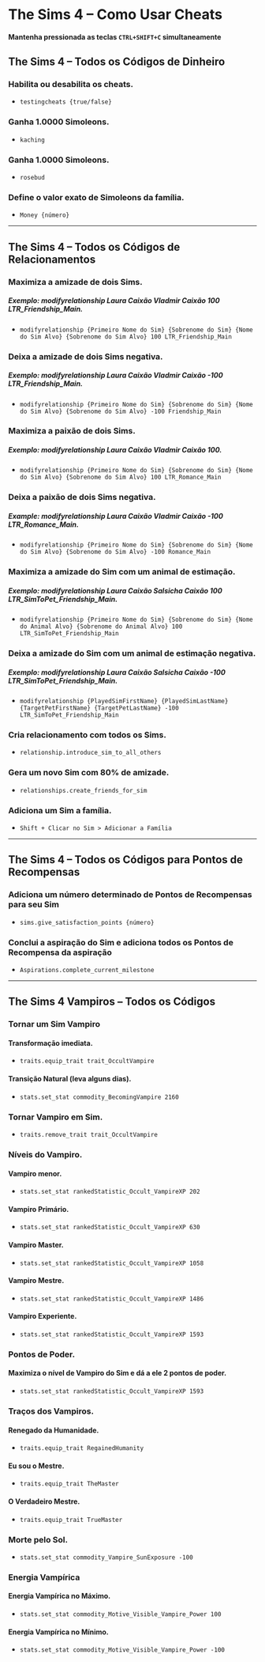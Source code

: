 # The Sims 4 – Como Usar Cheats

#### Mantenha pressionada as teclas ```CTRL+SHIFT+C``` simultaneamente

## The Sims 4 – Todos os Códigos de Dinheiro

### Habilita ou desabilita os cheats.
- ```testingcheats {true/false}```

### Ganha 1.0000 Simoleons.
- ```kaching```

### Ganha 1.0000 Simoleons.
- ```rosebud```

### Define o valor exato de Simoleons da família.
- ```Money {número}```

---

## The Sims 4 – Todos os Códigos de Relacionamentos

### Maximiza a amizade de dois Sims. 
##### Exemplo: modifyrelationship Laura Caixão Vladmir Caixão 100 LTR_Friendship_Main.
- ```modifyrelationship {Primeiro Nome do Sim} {Sobrenome do Sim} {Nome do Sim Alvo} {Sobrenome do Sim Alvo} 100 LTR_Friendship_Main```

### Deixa a amizade de dois Sims negativa. 
##### Exemplo: modifyrelationship Laura Caixão Vladmir Caixão -100 LTR_Friendship_Main.
- ```modifyrelationship {Primeiro Nome do Sim} {Sobrenome do Sim} {Nome do Sim Alvo} {Sobrenome do Sim Alvo} -100 Friendship_Main```

### Maximiza a paixão de dois Sims.
##### Exemplo: modifyrelationship Laura Caixão Vladmir Caixão 100.
- ```modifyrelationship {Primeiro Nome do Sim} {Sobrenome do Sim} {Nome do Sim Alvo} {Sobrenome do Sim Alvo} 100 LTR_Romance_Main```

### Deixa a paixão de dois Sims negativa.
##### Example: modifyrelationship Laura Caixão Vladmir Caixão -100 LTR_Romance_Main.
- ```modifyrelationship {Primeiro Nome do Sim} {Sobrenome do Sim} {Nome do Sim Alvo} {Sobrenome do Sim Alvo} -100 Romance_Main```

### Maximiza a amizade do Sim com um animal de estimação.
##### Exemplo: modifyrelationship Laura Caixão Salsicha Caixão 100 LTR_SimToPet_Friendship_Main.
- ```modifyrelationship {Primeiro Nome do Sim} {Sobrenome do Sim} {Nome do Animal Alvo} {Sobrenome do Animal Alvo} 100 LTR_SimToPet_Friendship_Main```

### Deixa a amizade do Sim com um animal de estimação negativa.
##### Exemplo: modifyrelationship Laura Caixão Salsicha Caixão -100 LTR_SimToPet_Friendship_Main.
- ```modifyrelationship {PlayedSimFirstName} {PlayedSimLastName} {TargetPetFirstName} {TargetPetLastName} -100 LTR_SimToPet_Friendship_Main```

### Cria relacionamento com todos os Sims.
- ```relationship.introduce_sim_to_all_others```

### Gera um novo Sim com 80% de amizade.
- ```relationships.create_friends_for_sim```

### Adiciona um Sim a família.
- ```Shift + Clicar no Sim > Adicionar a Família```

---

## The Sims 4 – Todos os Códigos para Pontos de Recompensas

### Adiciona um número determinado de Pontos de Recompensas para seu Sim 
- ```sims.give_satisfaction_points {número}```

### Conclui a aspiração do Sim e adiciona todos os Pontos de Recompensa da aspiração
- ```Aspirations.complete_current_milestone```

---

## The Sims 4 Vampiros – Todos os Códigos

### Tornar um Sim Vampiro

#### Transformação imediata.
- ```traits.equip_trait trait_OccultVampire```

#### Transição Natural (leva alguns dias).
- ```stats.set_stat commodity_BecomingVampire 2160```

### Tornar Vampiro em Sim.
- ```traits.remove_trait trait_OccultVampire```

### Níveis do Vampiro.

#### Vampiro menor.
- ```stats.set_stat rankedStatistic_Occult_VampireXP 202```

#### Vampiro Primário.
- ```stats.set_stat rankedStatistic_Occult_VampireXP 630```

#### Vampiro Master.
- ```stats.set_stat rankedStatistic_Occult_VampireXP 1058```

#### Vampiro Mestre.
- ```stats.set_stat rankedStatistic_Occult_VampireXP 1486```

#### Vampiro Experiente.
- ```stats.set_stat rankedStatistic_Occult_VampireXP 1593```

### Pontos de Poder.

#### Maximiza o nível de Vampiro do Sim e dá a ele 2 pontos de poder.
- ```stats.set_stat rankedStatistic_Occult_VampireXP 1593```

### Traços dos Vampiros.

#### Renegado da Humanidade.
- ```traits.equip_trait RegainedHumanity```

#### Eu sou o Mestre.
- ```traits.equip_trait TheMaster```

#### O Verdadeiro Mestre.
- ```traits.equip_trait TrueMaster```

### Morte pelo Sol.
- ```stats.set_stat commodity_Vampire_SunExposure -100```

### Energia Vampírica

#### Energia Vampírica no Máximo.
- ```stats.set_stat commodity_Motive_Visible_Vampire_Power 100```

#### Energia Vampírica no Mínimo.
- ```stats.set_stat commodity_Motive_Visible_Vampire_Power -100```
